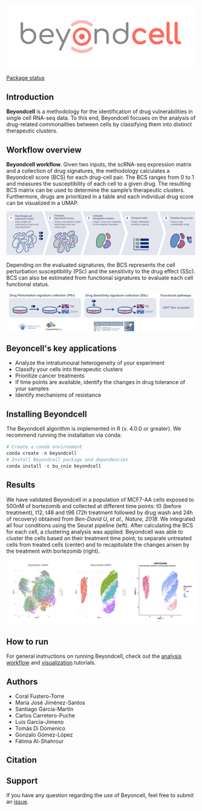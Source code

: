<img src="./.img/beyondcell.png" width="500">

[Package status](https://gitlab.com/bu_cnio/Beyondcell/commits/master)

## Introduction
**Beyondcell** is a methodology for the identification of drug vulnerabilities in single cell RNA-seq data. To this end, Beyondcell focuses on the analysis of drug-related commonalities between cells by classifying them into distinct therapeutic clusters.

## Workflow overview

**Beyondcell workflow.** Given two inputs, the scRNA-seq expression matrix and a collection of drug signatures, the methodology calculates a Beyondcell score (BCS) for each drug-cell pair. The BCS ranges from 0 to 1 and measures the susceptibility of each cell to a given drug. The resulting BCS matrix can be used to determine the sample’s therapeutic clusters. Furthermore, drugs are prioritized in a table and each individual drug score can be visualized in a UMAP.

![Beyondcell workflow](./.img/workflow_tutorial.png)

Depending on the evaluated signatures, the BCS represents the cell perturbation susceptibility (PSc) and the sensitivity to the drug effect (SSc). BCS can also be estimated from functional signatures  to evaluate each cell functional status.

![drug signatures](./.img/drug_signatures.png)

## Beyoncell's key applications
 * Analyze the intratumoural heterogeneity of your experiment 
 * Classify your cells into therapeutic clusters
 * Prioritize cancer treatments
 * If time points are available, identify the changes in drug tolerance of your samples
 * Identify mechanisms of resistance

## Installing Beyondcell
The Beyondcell algorithm is implemented in R (v. 4.0.0 or greater). We recommend running the installation via conda: 

```r
# Create a conda environment
conda create -n beyondcell 
# Install Beyondcell package and dependencies
conda install -c bu_cnio beyondcell
```


## Results
We have validated Beyondcell in a population of MCF7-AA cells exposed to 500nM of bortezomib and collected at different time points: t0 (before treatment), t12, t48 and t96 (72h treatment followed by drug wash and 24h of recovery) obtained from *Ben-David U, et al., Nature, 2018*. We integrated all four conditions using the Seurat pipeline (left). After calculating the BCS for each cell, a clustering analysis was applied. Beyondcell was able to cluster the cells based on their treatment time point, to separate untreated cells from treated cells (center) and to recapitulate the changes arisen by the treatment with bortezomib (right). 

![results_golub](./.img/integrated_bendavid.png)


## How to run
For general instructions on running Beyondcell, check out the [analysis workflow](https://gitlab.com/bu_cnio/Beyondcell/-/tree/master/tutorial/analysis_workflow) and [visualization](https://gitlab.com/bu_cnio/Beyondcell/-/tree/master/tutorial/visualization) tutorials.


## Authors

 * Coral Fustero-Torre
 * María José Jiménez-Santos
 * Santiago García-Martín
 * Carlos Carretero-Puche
 * Luis García-Jimeno
 * Tomás Di Domenico
 * Gonzalo Gómez-López
 * Fátima Al-Shahrour


## Citation

## Support
If you have any question regarding the use of Beyoncell, feel free to submit an [issue](https://gitlab.com/bu_cnio/Beyondcell/issues).
